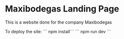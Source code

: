 # Maxibodegas Landing Page

This is a website done for the company Maxibodegas

To deploy the site:
´´´ npm install´´´
´´´ npm run dev ´´´